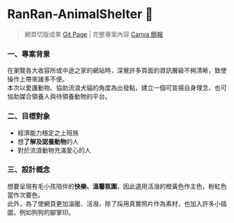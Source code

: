 # RanRan-AnimalShelter 🐶
> 網頁切版成果 [Git Page](https://millieqiu.github.io/RanRan-AnimalShelter/) | 
> 完整專案內容 [Canva 簡報](https://www.canva.com/design/DAFRRVLC4-s/xWuG-IWxEOnrlxORGrZtfQ/view?utm_content=DAFRRVLC4-s&utm_campaign=designshare&utm_medium=link&utm_source=publishsharelink)
### 一、專案背景
在瀏覽各大收容所或中途之家的網站時，深覺許多頁面的資訊層級不夠清晰，致使操作上帶來諸多不便。<br>
本次以愛護動物、協助流浪犬貓的角度為出發點，建立一個可宣揚自身理念、也可協助媒合領養人與待領養動物的平台。
### 二、目標對象
* 經濟能力穩定之上班族
* 想**了解及認養動物**的人
* 對於流浪動物充滿愛心的人
### 三、設計概念
想要呈現有毛小孩陪伴的**快樂、溫馨氛圍**，因此選用活潑的橙黃色作主色，粉紅色當作次要色。<br>
此外，為了使網頁更加溫暖、活潑，除了採用真實照片作為素材，也加入許多小插圖，例如狗狗的腳掌印。
